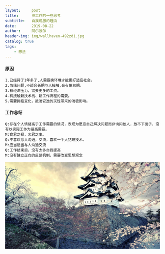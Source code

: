 ```yaml
---
layout:     post
title:      换工作的一些思考
subtitle:   自我说服的理由
date:       2019-08-22
author:     阿尔波尔
header-img: img/wallhaven-492zd1.jpg
catalog: true
tags:
    - 想法
---
```


#### 原因
    1.已经待了1年多了,人需要换环境才能更好适应社会。
    2.情绪问题,不适合长期与人接触,会有倦怠期。
    3.有经济压力，需要更多的工资。
    4.有接触新技术栈、新工作流程的需要。
    5.需要拥抱变化，抵消安逸的天性带来的消极影响。
    
#### 工作总结
    Q:存在个人情绪高于工作需要的情况，表现为愿意自己解决问题而非询问他人，放不下面子，没有以实际工作为最高需要。
    M:食君之禄，忠君之事。
    Q:不喜欢与人沟通，交流，喜欢一个人钻研技术。
    M:应当适当与人沟通交流
    Q:工作结束后，没有太多自我提高
    M:没有建立正向的反馈机制，需要改变思想观念
    

![](img/wallhaven-47585y.jpg)